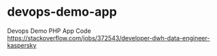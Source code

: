 # devops-demo-app
Devops Demo PHP App Code
https://stackoverflow.com/jobs/372543/developer-dwh-data-engineer-kaspersky
